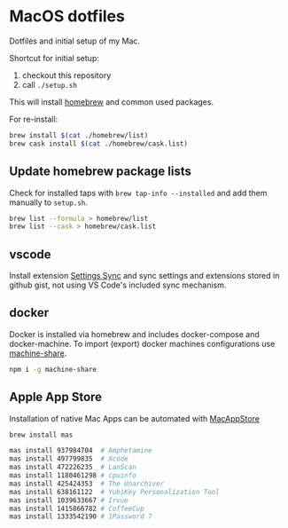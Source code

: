 # MacOS dotfiles

Dotfiles and initial setup of my Mac.

Shortcut for initial setup:

1. checkout this repository
2. call `./setup.sh`

This will install [homebrew](https://brew.sh) and common used packages.

For re-install:

```sh
brew install $(cat ./homebrew/list)
brew cask install $(cat ./homebrew/cask.list)
```

## Update homebrew package lists

Check for installed taps with `brew tap-info --installed` and add them manually
to `setup.sh`. 

```sh
brew list --formula > homebrew/list
brew list --cask > homebrew/cask.list
```

## vscode

Install extension [Settings Sync](https://marketplace.visualstudio.com/items?itemName=Shan.code-settings-sync) and sync settings and extensions stored in github gist, not using VS Code's included sync mechanism.

## docker

Docker is installed via homebrew and includes docker-compose and docker-machine.
To import (export) docker machines configurations
use [machine-share](https://www.npmjs.com/package/machine-share).

```sh
npm i -g machine-share
```

## Apple App Store

Installation of native Mac Apps can be automated with [MacAppStore](http://macappstore.org/)

```sh
brew install mas
```

```bash
mas install 937984704  # Amphetamine
mas install 497799835  # Xcode
mas install 472226235  # LanScan
mas install 1180461298 # cpuinfo
mas install 425424353  # The Unarchiver
mas install 638161122  # YubiKey Personalization Tool
mas install 1039633667 # Irvue
mas install 1415866782 # CoffeeCup
mas install 1333542190 # 1Password 7
```
